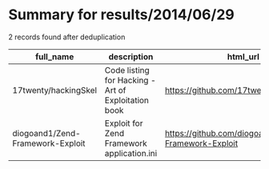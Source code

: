 
# Summary for results/2014/06/29
    
2 records found after deduplication

| full_name | description | html_url | matched_list | matched_count | pushed_at | size | stargazers_count | language | forks_count |
|----------------------------------|-----------------------------------------------------|-----------------------------------------------------|----------------|-----------------|---------------------------|--------|--------------------|------------|---------------|
| 17twenty/hackingSkel | Code listing for Hacking - Art of Exploitation book | https://github.com/17twenty/hackingSkel | ['exploit'] | 1 | 2014-06-29 19:20:59+00:00 | 212 | 0 | C | 0 |
| diogoand1/Zend-Framework-Exploit | Exploit for Zend Framework application.ini | https://github.com/diogoand1/Zend-Framework-Exploit | ['exploit'] | 1 | 2014-06-29 01:33:47+00:00 | 116 | 0 | Perl | 0 |
